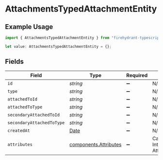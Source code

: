 # AttachmentsTypedAttachmentEntity

## Example Usage

```typescript
import { AttachmentsTypedAttachmentEntity } from "firehydrant-typescript-sdk/models/components";

let value: AttachmentsTypedAttachmentEntity = {};
```

## Fields

| Field                                                                                                                  | Type                                                                                                                   | Required                                                                                                               | Description                                                                                                            |
| ---------------------------------------------------------------------------------------------------------------------- | ---------------------------------------------------------------------------------------------------------------------- | ---------------------------------------------------------------------------------------------------------------------- | ---------------------------------------------------------------------------------------------------------------------- |
| `id`                                                                                                                   | *string*                                                                                                               | :heavy_minus_sign:                                                                                                     | N/A                                                                                                                    |
| `type`                                                                                                                 | *string*                                                                                                               | :heavy_minus_sign:                                                                                                     | N/A                                                                                                                    |
| `attachedToId`                                                                                                         | *string*                                                                                                               | :heavy_minus_sign:                                                                                                     | N/A                                                                                                                    |
| `attachedToType`                                                                                                       | *string*                                                                                                               | :heavy_minus_sign:                                                                                                     | N/A                                                                                                                    |
| `secondaryAttachedToId`                                                                                                | *string*                                                                                                               | :heavy_minus_sign:                                                                                                     | N/A                                                                                                                    |
| `secondaryAttachedToType`                                                                                              | *string*                                                                                                               | :heavy_minus_sign:                                                                                                     | N/A                                                                                                                    |
| `createdAt`                                                                                                            | [Date](https://developer.mozilla.org/en-US/docs/Web/JavaScript/Reference/Global_Objects/Date)                          | :heavy_minus_sign:                                                                                                     | N/A                                                                                                                    |
| `attributes`                                                                                                           | [components.Attributes](../../models/components/attributes.md)                                                         | :heavy_minus_sign:                                                                                                     | Can be one of: Attachments::LinkEntity, Integrations::CustomerSupportIssueEntity, Attachments::GenericAttachmentEntity |